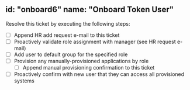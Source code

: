 id: "onboard6"
name: "Onboard Token User"
---

Resolve this ticket by executing the following steps:

- [ ] Append HR add request e-mail to this ticket
- [ ] Proactively validate role assignment with manager (see HR request e-mail)
- [ ] Add user to default group for the specified role
- [ ] Provision any manually-provisioned applications by role
    - [ ] Append manual provisioning confirmation to this ticket
- [ ] Proactively confirm with new user that they can access all provisioned systems
